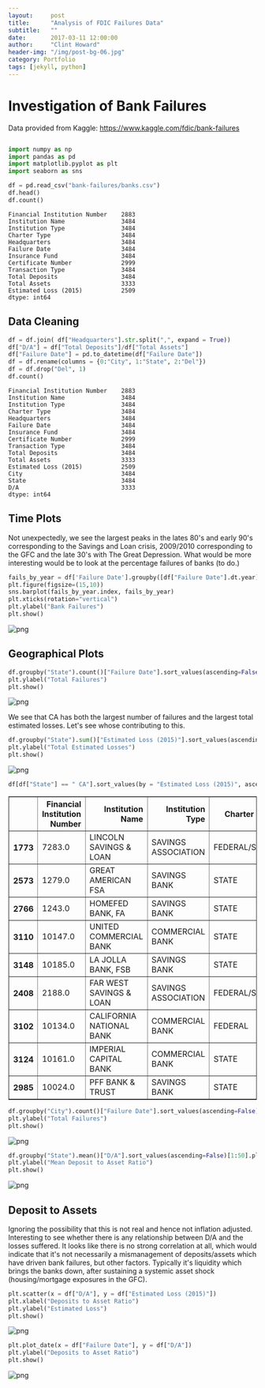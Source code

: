 ```yaml
---
layout:     post
title:      "Analysis of FDIC Failures Data"
subtitle:   ""
date:       2017-03-11 12:00:00
author:     "Clint Howard"
header-img: "/img/post-bg-06.jpg"
category: Portfolio
tags: [jekyll, python]
---
```




# Investigation of Bank Failures
Data provided from Kaggle: https://www.kaggle.com/fdic/bank-failures


```python

import numpy as np
import pandas as pd 
import matplotlib.pyplot as plt
import seaborn as sns

```


```python
df = pd.read_csv("bank-failures/banks.csv")
df.head()
df.count()
```




    Financial Institution Number    2883
    Institution Name                3484
    Institution Type                3484
    Charter Type                    3484
    Headquarters                    3484
    Failure Date                    3484
    Insurance Fund                  3484
    Certificate Number              2999
    Transaction Type                3484
    Total Deposits                  3484
    Total Assets                    3333
    Estimated Loss (2015)           2509
    dtype: int64



## Data Cleaning


```python
df = df.join( df["Headquarters"].str.split(",", expand = True))
df["D/A"] = df["Total Deposits"]/df["Total Assets"]
df["Failure Date"] = pd.to_datetime(df["Failure Date"])
df = df.rename(columns = {0:"City", 1:"State", 2:"Del"})
df = df.drop("Del", 1)
df.count()
```




    Financial Institution Number    2883
    Institution Name                3484
    Institution Type                3484
    Charter Type                    3484
    Headquarters                    3484
    Failure Date                    3484
    Insurance Fund                  3484
    Certificate Number              2999
    Transaction Type                3484
    Total Deposits                  3484
    Total Assets                    3333
    Estimated Loss (2015)           2509
    City                            3484
    State                           3484
    D/A                             3333
    dtype: int64



## Time Plots
Not unexpectedly, we see the largest peaks in the lates 80's and early 90's corresponding to the Savings and Loan crisis, 2009/2010 corresponding to the GFC and the late 30's with The Great Depression. What would be more interesting would be to look at the percentage failures of banks (to do.)


```python
fails_by_year = df['Failure Date'].groupby([df["Failure Date"].dt.year]).agg('count')
plt.figure(figsize=(15,10))
sns.barplot(fails_by_year.index, fails_by_year)
plt.xticks(rotation="vertical")
plt.ylabel("Bank Failures")
plt.show()
```


![png](/img/fdic_6_0.png)


## Geographical Plots



```python
df.groupby("State").count()["Failure Date"].sort_values(ascending=False)[1:25].plot(kind="bar")
plt.ylabel("Total Failures")
plt.show()
```


![png](/img/fdic_8_0.png)


We see that CA has both the largest number of failures and the largest total estimated losses. Let's see whose contributing to this.


```python
df.groupby("State").sum()["Estimated Loss (2015)"].sort_values(ascending=False)[1:25].plot(kind="bar")
plt.ylabel("Total Estimated Losses")
plt.show()
```


![png](/img/fdic_10_0.png)



```python
df[df["State"] == " CA"].sort_values(by = "Estimated Loss (2015)", ascending = False)[1:25]
```




<div>
<table border="1" class="dataframe">
  <thead>
    <tr style="text-align: right;">
      <th></th>
      <th>Financial Institution Number</th>
      <th>Institution Name</th>
      <th>Institution Type</th>
      <th>Charter Type</th>
      <th>Headquarters</th>
      <th>Failure Date</th>
      <th>Insurance Fund</th>
      <th>Certificate Number</th>
      <th>Transaction Type</th>
      <th>Total Deposits</th>
      <th>Total Assets</th>
      <th>Estimated Loss (2015)</th>
      <th>City</th>
      <th>State</th>
      <th>D/A</th>
    </tr>
  </thead>
  <tbody>
    <tr>
      <th>1773</th>
      <td>7283.0</td>
      <td>LINCOLN SAVINGS &amp; LOAN</td>
      <td>SAVINGS ASSOCIATION</td>
      <td>FEDERAL/STATE</td>
      <td>IRVINE, CA</td>
      <td>1989-04-14</td>
      <td>RTC</td>
      <td>29642.0</td>
      <td>ACQUISITION</td>
      <td>4193981</td>
      <td>4857204.0</td>
      <td>3142552.0</td>
      <td>IRVINE</td>
      <td>CA</td>
      <td>0.863456</td>
    </tr>
    <tr>
      <th>2573</th>
      <td>1279.0</td>
      <td>GREAT AMERICAN FSA</td>
      <td>SAVINGS BANK</td>
      <td>STATE</td>
      <td>SAN DIEGO, CA</td>
      <td>1991-08-09</td>
      <td>RTC</td>
      <td>28041.0</td>
      <td>ACQUISITION</td>
      <td>7230789</td>
      <td>9523603.0</td>
      <td>995496.0</td>
      <td>SAN DIEGO</td>
      <td>CA</td>
      <td>0.759249</td>
    </tr>
    <tr>
      <th>2766</th>
      <td>1243.0</td>
      <td>HOMEFED BANK, FA</td>
      <td>SAVINGS BANK</td>
      <td>STATE</td>
      <td>SAN DIEGO, CA</td>
      <td>1992-07-06</td>
      <td>RTC</td>
      <td>29234.0</td>
      <td>ACQUISITION</td>
      <td>8903571</td>
      <td>12175590.0</td>
      <td>751633.0</td>
      <td>SAN DIEGO</td>
      <td>CA</td>
      <td>0.731264</td>
    </tr>
    <tr>
      <th>3110</th>
      <td>10147.0</td>
      <td>UNITED COMMERCIAL BANK</td>
      <td>COMMERCIAL BANK</td>
      <td>STATE</td>
      <td>SAN FRANCISCO, CA</td>
      <td>2009-11-06</td>
      <td>DIF</td>
      <td>32469.0</td>
      <td>ACQUISITION</td>
      <td>7653666</td>
      <td>10895336.0</td>
      <td>645369.0</td>
      <td>SAN FRANCISCO</td>
      <td>CA</td>
      <td>0.702472</td>
    </tr>
    <tr>
      <th>3148</th>
      <td>10185.0</td>
      <td>LA JOLLA BANK, FSB</td>
      <td>SAVINGS BANK</td>
      <td>STATE</td>
      <td>LA JOLLA, CA</td>
      <td>2010-02-19</td>
      <td>DIF</td>
      <td>32423.0</td>
      <td>ACQUISITION</td>
      <td>2799362</td>
      <td>3646071.0</td>
      <td>604483.0</td>
      <td>LA JOLLA</td>
      <td>CA</td>
      <td>0.767775</td>
    </tr>
    <tr>
      <th>2408</th>
      <td>2188.0</td>
      <td>FAR WEST SAVINGS &amp; LOAN</td>
      <td>SAVINGS ASSOCIATION</td>
      <td>FEDERAL/STATE</td>
      <td>NEWPORT BEACH, CA</td>
      <td>1991-01-11</td>
      <td>RTC</td>
      <td>28292.0</td>
      <td>ACQUISITION</td>
      <td>2981632</td>
      <td>3714988.0</td>
      <td>498684.0</td>
      <td>NEWPORT BEACH</td>
      <td>CA</td>
      <td>0.802595</td>
    </tr>
    <tr>
      <th>3102</th>
      <td>10134.0</td>
      <td>CALIFORNIA NATIONAL BANK</td>
      <td>COMMERCIAL BANK</td>
      <td>FEDERAL</td>
      <td>LOS ANGELES, CA</td>
      <td>2009-10-30</td>
      <td>DIF</td>
      <td>34659.0</td>
      <td>ACQUISITION</td>
      <td>6145207</td>
      <td>7781100.0</td>
      <td>413527.0</td>
      <td>LOS ANGELES</td>
      <td>CA</td>
      <td>0.789761</td>
    </tr>
    <tr>
      <th>3124</th>
      <td>10161.0</td>
      <td>IMPERIAL CAPITAL BANK</td>
      <td>COMMERCIAL BANK</td>
      <td>STATE</td>
      <td>LA JOLLA, CA</td>
      <td>2009-12-18</td>
      <td>DIF</td>
      <td>26348.0</td>
      <td>ACQUISITION</td>
      <td>2822300</td>
      <td>4046888.0</td>
      <td>328347.0</td>
      <td>LA JOLLA</td>
      <td>CA</td>
      <td>0.697400</td>
    </tr>
    <tr>
      <th>2985</th>
      <td>10024.0</td>
      <td>PFF BANK &amp; TRUST</td>
      <td>SAVINGS BANK</td>
      <td>STATE</td>
      <td>POMONA, CA</td>
      <td>2008-11-21</td>
      <td>DIF</td>
      <td>28344.0</td>
      <td>ACQUISITION</td>
      <td>2393845</td>
      <td>3715433.0</td>
      <td>318123.0</td>
      <td>POMONA</td>
      <td>CA</td>
      <td>0.644298</td>
    </tr>
  </tbody>
</table>
</div>




```python
df.groupby("City").count()["Failure Date"].sort_values(ascending=False)[1:25].plot(kind="bar")
plt.ylabel("Total Failures")
plt.show()
```


![png](/img/fdic_12_0.png)



```python
df.groupby("State").mean()["D/A"].sort_values(ascending=False)[1:50].plot(kind="bar")
plt.ylabel("Mean Deposit to Asset Ratio")
plt.show()
```


![png](/img/fdic_13_0.png)


## Deposit to Assets
Ignoring the possibility that this is not real and hence not inflation adjusted. Interesting to see whether there is any relationship between D/A and the losses suffered. It looks like there is no strong correlation at all, which would indicate that it's not necessarily a mismanagement of deposits/assets which have driven bank failures, but other factors. Typically it's liquidity which brings the banks down, after sustaining a systemic asset shock (housing/mortgage exposures in the GFC).


```python
plt.scatter(x = df["D/A"], y = df["Estimated Loss (2015)"])
plt.xlabel("Deposits to Asset Ratio")
plt.ylabel("Estimated Loss")
plt.show()
```


![png](/img/fdic_15_0.png)



```python
plt.plot_date(x = df["Failure Date"], y = df["D/A"])
plt.ylabel("Deposits to Asset Ratio")
plt.show()
```


![png](/img/fdic_16_0.png)




